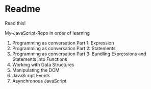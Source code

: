 # Readme
Read this!

My-JavaScript-Repo in order of learning

1. Programming as conversation Part 1: Expression
2. Programming as conversation Part 2: Statements
3. Programming as conversation Part 3: Bundling Expressions and Statements into Functions
4. Working with Data Structures
5. Manipulating the DOM
6. JavaScript Events
7. Asynchronous JavaScript

